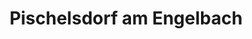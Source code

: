 ---
title: Pischelsdorf am Engelbach
url: /pischelsdorf-am-engelbach/
latitude: 48.13
longitude: 13.08
---